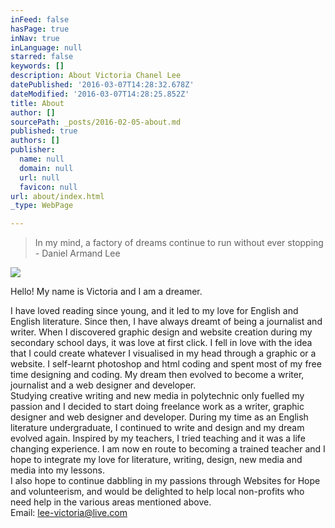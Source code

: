 ```yaml
---
inFeed: false
hasPage: true
inNav: true
inLanguage: null
starred: false
keywords: []
description: About Victoria Chanel Lee
datePublished: '2016-03-07T14:28:32.678Z'
dateModified: '2016-03-07T14:28:25.852Z'
title: About
author: []
sourcePath: _posts/2016-02-05-about.md
published: true
authors: []
publisher:
  name: null
  domain: null
  url: null
  favicon: null
url: about/index.html
_type: WebPage

---
```

> In my mind, a factory of dreams continue to run without ever stopping - Daniel Armand Lee

![](https://s3-us-west-2.amazonaws.com/the-grid-img/p/9b8657db4d7f6438802ca3d4081baa29144e2bc3.jpg)

Hello! My name is Victoria and I am a dreamer. 

I have loved reading since young, and it led to my love for English and English literature. Since then, I have always dreamt of being a journalist and writer. When I discovered graphic design and website creation during my secondary school days, it was love at first click. I fell in love with the idea that I could create whatever I visualised in my head through a graphic or a website. I self-learnt photoshop and html coding and spent most of my free time designing and coding. My dream then evolved to become a writer, journalist and a web designer and developer.   
Studying creative writing and new media in polytechnic only fuelled my passion and I decided to start doing freelance work as a writer, graphic designer and web designer and developer. During my time as an English literature undergraduate, I continued to write and design and my dream evolved again. Inspired by my teachers, I  tried teaching and it was a life changing experience. I am now en route to becoming a trained teacher and I hope to integrate my love for literature, writing, design, new media and media into my lessons.   
I also hope to continue dabbling in my passions through Websites for Hope and volunteerism, and would be delighted to help local non-profits who need help in the various areas mentioned above.   
Email: [lee-victoria@live.com][0]

[0]: mailto:lee-victoria@live.com